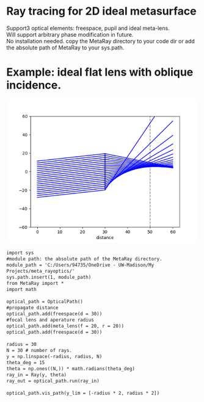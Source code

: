 # Ray tracing for 2D ideal metasurface
 Support3 optical elements: freespace, pupil and ideal meta-lens.\
 Will support arbitrary phase modification in future.\
 No installation needed. copy the MetaRay directory to your code dir or add the absolute path of MetaRay to your sys.path.
# Example: ideal flat lens with oblique incidence.
![metalens_visualize_optical_path.png](metalens_visualize_optical_path.png)

```
import sys
#module path: the absolute path of the MetaRay directory.
module_path = 'C:/Users/94735/OneDrive - UW-Madison/My Projects/meta_rayoptics/'
sys.path.insert(1, module_path)
from MetaRay import *
import math

optical_path = OpticalPath()
#propagate distance
optical_path.add(freespace(d = 30))
#focal lens and aperature radius
optical_path.add(meta_lens(f = 20, r = 20))
optical_path.add(freespace(d = 30))

radius = 30
N = 30 # number of rays.
y = np.linspace(-radius, radius, N)
theta_deg = 15 
theta = np.ones((N,)) * math.radians(theta_deg)
ray_in = Ray(y, theta)
ray_out = optical_path.run(ray_in)

optical_path.vis_path(y_lim = [-radius * 2, radius * 2])
```